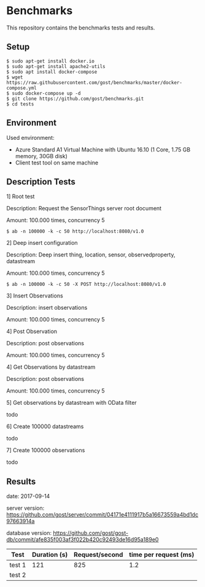 # Benchmarks

This repository contains the benchmarks tests and results.

## Setup

```
$ sudo apt-get install docker.io
$ sudo apt-get install apache2-utils
$ sudo apt install docker-compose
$ wget https://raw.githubusercontent.com/gost/benchmarks/master/docker-compose.yml
$ sudo docker-compose up -d 
$ git clone https://github.com/gost/benchmarks.git
$ cd tests
```

## Environment

Used environment: 

- Azure Standard A1 Virtual Machine with Ubuntu 16.10 (1 Core, 1.75 GB memory, 30GB disk)
- Client test tool on same machine

## Description Tests

1] Root test

Description: Request the SensorThings server root document

Amount: 100.000 times, concurrency 5

```
$ ab -n 100000 -k -c 50 http://localhost:8080/v1.0
```

2] Deep insert configuration

Description: Deep insert thing, location, sensor, observedproperty, datastream

Amount: 100.000 times, concurrency 5

```
$ ab -n 100000 -k -c 50 -X POST http://localhost:8080/v1.0
```

3] Insert Observations

Description: insert observations

Amount: 100.000 times, concurrency 5

4] Post Observation

Description: post observations

Amount: 100.000 times, concurrency 5

4] Get Observations by datastream

Description: post observations

Amount: 100.000 times, concurrency 5

5] Get observations by datastream with OData filter

todo

6] Create 100000 datastreams

todo

7] Create 100000 observations 

todo

## Results

date: 2017-09-14

server version: https://github.com/gost/server/commit/04171e4111917b5a16673559a4bd1dc97663914a

database version: https://github.com/gost/gost-db/commit/afe835f003af3f022b420c92493de16d95a189e0



| Test     | Duration (s)  |  Request/second | time per request (ms) |
|----------|---------------|-----------------|-----------------------|
| test 1   |  121          | 825             | 1.2                   |
| test 2   |               |                 |                       |

